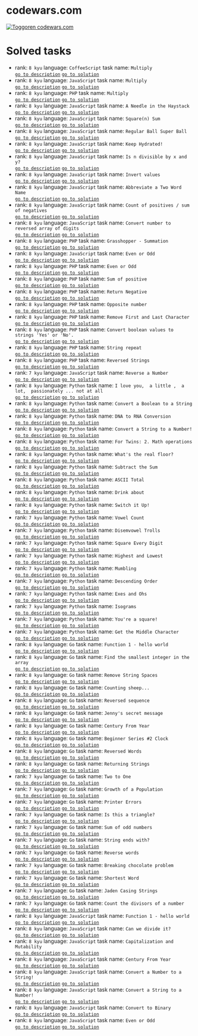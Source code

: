 # codewars.com

[![Toggoren codewars.com](https://www.codewars.com/users/Toggoren/badges/large)](https://www.codewars.com/r/wocz7g)

# Solved tasks

* rank: ````8 kyu```` language: ``CoffeeScript`` task name: ``Multiply``  
    [``go to description``](https://www.codewars.com/kata/50654ddff44f800200000004) [``go to solution``](coffeescript/kyu_8/multiply.coffee) 
* rank: ````8 kyu```` language: ``JavaScript`` task name: ``Multiply``  
    [``go to description``](https://www.codewars.com/kata/50654ddff44f800200000004) [``go to solution``](javascript/kyu_8/multiply.js) 
* rank: ````8 kyu```` language: ``PHP`` task name: ``Multiply``  
    [``go to description``](https://www.codewars.com/kata/50654ddff44f800200000004) [``go to solution``](php/kyu_8/multiply.php) 
* rank: ````8 kyu```` language: ``JavaScript`` task name: ``A Needle in the Haystack``  
    [``go to description``](https://www.codewars.com/kata/56676e8fabd2d1ff3000000c) [``go to solution``](javascript/kyu_8/a-needle-in-the-haystack.js) 
* rank: ````8 kyu```` language: ``JavaScript`` task name: ``Square(n) Sum``  
    [``go to description``](https://www.codewars.com/kata/515e271a311df0350d00000f) [``go to solution``](javascript/kyu_8/square-n-sum.js) 
* rank: ````8 kyu```` language: ``JavaScript`` task name: ``Regular Ball Super Ball``  
    [``go to description``](https://www.codewars.com/kata/53f0f358b9cb376eca001079) [``go to solution``](javascript/kyu_8/regular-ball-super-ball.js) 
* rank: ````8 kyu```` language: ``JavaScript`` task name: ``Keep Hydrated!``  
    [``go to description``](https://www.codewars.com/kata/582cb0224e56e068d800003c) [``go to solution``](javascript/kyu_8/keep-hydrated-1.js) 
* rank: ````8 kyu```` language: ``JavaScript`` task name: ``Is n divisible by x and y?``  
    [``go to description``](https://www.codewars.com/kata/5545f109004975ea66000086) [``go to solution``](javascript/kyu_8/is-n-divisible-by-x-and-y.js) 
* rank: ````8 kyu```` language: ``JavaScript`` task name: ``Invert values``  
    [``go to description``](https://www.codewars.com/kata/5899dc03bc95b1bf1b0000ad) [``go to solution``](javascript/kyu_8/invert-values.js) 
* rank: ````8 kyu```` language: ``JavaScript`` task name: ``Abbreviate a Two Word Name``  
    [``go to description``](https://www.codewars.com/kata/57eadb7ecd143f4c9c0000a3) [``go to solution``](javascript/kyu_8/abbreviate-a-two-word-name.js) 
* rank: ````8 kyu```` language: ``JavaScript`` task name: ``Count of positives / sum of negatives``  
    [``go to description``](https://www.codewars.com/kata/576bb71bbbcf0951d5000044) [``go to solution``](javascript/kyu_8/count-of-positives-slash-sum-of-negatives.js) 
* rank: ````8 kyu```` language: ``JavaScript`` task name: ``Convert number to reversed array of digits``  
    [``go to description``](https://www.codewars.com/kata/5583090cbe83f4fd8c000051) [``go to solution``](javascript/kyu_8/convert-number-to-reversed-array-of-digits.js) 
* rank: ````8 kyu```` language: ``PHP`` task name: ``Grasshopper - Summation``  
    [``go to description``](https://www.codewars.com/kata/55d24f55d7dd296eb9000030) [``go to solution``](php/kyu_8/grasshopper-summation.php) 
* rank: ````8 kyu```` language: ``JavaScript`` task name: ``Even or Odd``  
    [``go to description``](https://www.codewars.com/kata/53da3dbb4a5168369a0000fe) [``go to solution``](javascript/kyu_8/even-or-odd.js) 
* rank: ````8 kyu```` language: ``PHP`` task name: ``Even or Odd``  
    [``go to description``](https://www.codewars.com/kata/53da3dbb4a5168369a0000fe) [``go to solution``](php/kyu_8/even-or-odd.php) 
* rank: ````8 kyu```` language: ``PHP`` task name: ``Sum of positive``  
    [``go to description``](https://www.codewars.com/kata/5715eaedb436cf5606000381) [``go to solution``](php/kyu_8/sum-of-positive.php) 
* rank: ````8 kyu```` language: ``PHP`` task name: ``Return Negative``  
    [``go to description``](https://www.codewars.com/kata/55685cd7ad70877c23000102) [``go to solution``](php/kyu_8/return-negative.php) 
* rank: ````8 kyu```` language: ``PHP`` task name: ``Opposite number``  
    [``go to description``](https://www.codewars.com/kata/56dec885c54a926dcd001095) [``go to solution``](php/kyu_8/opposite-number.php) 
* rank: ````8 kyu```` language: ``PHP`` task name: ``Remove First and Last Character``  
    [``go to description``](https://www.codewars.com/kata/56bc28ad5bdaeb48760009b0) [``go to solution``](php/kyu_8/remove-first-and-last-character.php) 
* rank: ````8 kyu```` language: ``PHP`` task name: ``Convert boolean values to strings 'Yes' or 'No'.``  
    [``go to description``](https://www.codewars.com/kata/53369039d7ab3ac506000467) [``go to solution``](php/kyu_8/convert-boolean-values-to-strings-yes-or-no.php) 
* rank: ````8 kyu```` language: ``PHP`` task name: ``String repeat``  
    [``go to description``](https://www.codewars.com/kata/57a0e5c372292dd76d000d7e) [``go to solution``](php/kyu_8/string-repeat.php) 
* rank: ````8 kyu```` language: ``PHP`` task name: ``Reversed Strings``  
    [``go to description``](https://www.codewars.com/kata/5168bb5dfe9a00b126000018) [``go to solution``](php/kyu_8/reversed-strings.php) 
* rank: ````7 kyu```` language: ``JavaScript`` task name: ``Reverse a Number``  
    [``go to description``](https://www.codewars.com/kata/555bfd6f9f9f52680f0000c5) [``go to solution``](javascript/kyu_7/reverse-a-number.js) 
* rank: ````8 kyu```` language: ``Python`` task name: ``I love you,  a little ,  a lot,  passionately ... not at all``  
    [``go to description``](https://www.codewars.com/kata/57f24e6a18e9fad8eb000296) [``go to solution``](python/kyu_8/i-love-you-a-little-a-lot-passionately-dot-dot-dot-not-at-all.py) 
* rank: ````8 kyu```` language: ``Python`` task name: ``Convert a Boolean to a String``  
    [``go to description``](https://www.codewars.com/kata/551b4501ac0447318f0009cd) [``go to solution``](python/kyu_8/convert-a-boolean-to-a-string.py) 
* rank: ````8 kyu```` language: ``Python`` task name: ``DNA to RNA Conversion``  
    [``go to description``](https://www.codewars.com/kata/5556282156230d0e5e000089) [``go to solution``](python/kyu_8/dna-to-rna-conversion.py) 
* rank: ````8 kyu```` language: ``Python`` task name: ``Convert a String to a Number!``  
    [``go to description``](https://www.codewars.com/kata/544675c6f971f7399a000e79) [``go to solution``](python/kyu_8/convert-a-string-to-a-number.py) 
* rank: ````8 kyu```` language: ``Python`` task name: ``For Twins: 2. Math operations``  
    [``go to description``](https://www.codewars.com/kata/59c287b16bddd291c700009a) [``go to solution``](python/kyu_8/for-twins-2-math-operations.py) 
* rank: ````8 kyu```` language: ``Python`` task name: ``What's the real floor?``  
    [``go to description``](https://www.codewars.com/kata/574b3b1599d8f897470018f6) [``go to solution``](python/kyu_8/whats-the-real-floor.py) 
* rank: ````8 kyu```` language: ``Python`` task name: ``Subtract the Sum``  
    [``go to description``](https://www.codewars.com/kata/56c5847f27be2c3db20009c3) [``go to solution``](python/kyu_8/subtract-the-sum.py) 
* rank: ````8 kyu```` language: ``Python`` task name: ``ASCII Total``  
    [``go to description``](https://www.codewars.com/kata/572b6b2772a38bc1e700007a) [``go to solution``](python/kyu_8/ascii-total.py) 
* rank: ````8 kyu```` language: ``Python`` task name: ``Drink about``  
    [``go to description``](https://www.codewars.com/kata/56170e844da7c6f647000063) [``go to solution``](python/kyu_8/drink-about.py) 
* rank: ````8 kyu```` language: ``Python`` task name: ``Switch it Up!``  
    [``go to description``](https://www.codewars.com/kata/5808dcb8f0ed42ae34000031) [``go to solution``](python/kyu_8/switch-it-up.py) 
* rank: ````7 kyu```` language: ``Python`` task name: ``Vowel Count``  
    [``go to description``](https://www.codewars.com/kata/54ff3102c1bad923760001f3) [``go to solution``](python/kyu_7/vowel-count.py) 
* rank: ````7 kyu```` language: ``Python`` task name: ``Disemvowel Trolls``  
    [``go to description``](https://www.codewars.com/kata/52fba66badcd10859f00097e) [``go to solution``](python/kyu_7/disemvowel-trolls.py) 
* rank: ````7 kyu```` language: ``Python`` task name: ``Square Every Digit``  
    [``go to description``](https://www.codewars.com/kata/546e2562b03326a88e000020) [``go to solution``](python/kyu_7/square-every-digit.py) 
* rank: ````7 kyu```` language: ``Python`` task name: ``Highest and Lowest``  
    [``go to description``](https://www.codewars.com/kata/554b4ac871d6813a03000035) [``go to solution``](python/kyu_7/highest-and-lowest.py) 
* rank: ````7 kyu```` language: ``Python`` task name: ``Mumbling``  
    [``go to description``](https://www.codewars.com/kata/5667e8f4e3f572a8f2000039) [``go to solution``](python/kyu_7/mumbling.py) 
* rank: ````7 kyu```` language: ``Python`` task name: ``Descending Order``  
    [``go to description``](https://www.codewars.com/kata/5467e4d82edf8bbf40000155) [``go to solution``](python/kyu_7/descending-order.py) 
* rank: ````7 kyu```` language: ``Python`` task name: ``Exes and Ohs``  
    [``go to description``](https://www.codewars.com/kata/55908aad6620c066bc00002a) [``go to solution``](python/kyu_7/exes-and-ohs.py) 
* rank: ````7 kyu```` language: ``Python`` task name: ``Isograms``  
    [``go to description``](https://www.codewars.com/kata/54ba84be607a92aa900000f1) [``go to solution``](python/kyu_7/isograms.py) 
* rank: ````7 kyu```` language: ``Python`` task name: ``You're a square!``  
    [``go to description``](https://www.codewars.com/kata/54c27a33fb7da0db0100040e) [``go to solution``](python/kyu_7/youre-a-square.py) 
* rank: ````7 kyu```` language: ``Python`` task name: ``Get the Middle Character``  
    [``go to description``](https://www.codewars.com/kata/56747fd5cb988479af000028) [``go to solution``](python/kyu_7/get-the-middle-character.py) 
* rank: ````8 kyu```` language: ``Go`` task name: ``Function 1 - hello world``  
    [``go to description``](https://www.codewars.com/kata/523b4ff7adca849afe000035) [``go to solution``](go/kyu_8/function-1-hello-world.go) 
* rank: ````8 kyu```` language: ``Go`` task name: ``Find the smallest integer in the array``  
    [``go to description``](https://www.codewars.com/kata/55a2d7ebe362935a210000b2) [``go to solution``](go/kyu_8/find-the-smallest-integer-in-the-array.go) 
* rank: ````8 kyu```` language: ``Go`` task name: ``Remove String Spaces``  
    [``go to description``](https://www.codewars.com/kata/57eae20f5500ad98e50002c5) [``go to solution``](go/kyu_8/remove-string-spaces.go) 
* rank: ````8 kyu```` language: ``Go`` task name: ``Counting sheep...``  
    [``go to description``](https://www.codewars.com/kata/54edbc7200b811e956000556) [``go to solution``](go/kyu_8/counting-sheep-dot-dot-dot.go) 
* rank: ````8 kyu```` language: ``Go`` task name: ``Reversed sequence ``  
    [``go to description``](https://www.codewars.com/kata/5a00e05cc374cb34d100000d) [``go to solution``](go/kyu_8/reversed-sequence.go) 
* rank: ````8 kyu```` language: ``Go`` task name: ``Jenny's secret message``  
    [``go to description``](https://www.codewars.com/kata/55225023e1be1ec8bc000390) [``go to solution``](go/kyu_8/jennys-secret-message.go) 
* rank: ````8 kyu```` language: ``Go`` task name: ``Century From Year``  
    [``go to description``](https://www.codewars.com/kata/5a3fe3dde1ce0e8ed6000097) [``go to solution``](go/kyu_8/century-from-year.go) 
* rank: ````8 kyu```` language: ``Go`` task name: ``Beginner Series #2 Clock``  
    [``go to description``](https://www.codewars.com/kata/55f9bca8ecaa9eac7100004a) [``go to solution``](go/kyu_8/beginner-series-number-2-clock.go) 
* rank: ````8 kyu```` language: ``Go`` task name: ``Reversed Words``  
    [``go to description``](https://www.codewars.com/kata/51c8991dee245d7ddf00000e) [``go to solution``](go/kyu_8/reversed-words.go) 
* rank: ````8 kyu```` language: ``Go`` task name: ``Returning Strings``  
    [``go to description``](https://www.codewars.com/kata/55a70521798b14d4750000a4) [``go to solution``](go/kyu_8/returning-strings.go) 
* rank: ````7 kyu```` language: ``Go`` task name: ``Two to One``  
    [``go to description``](https://www.codewars.com/kata/5656b6906de340bd1b0000ac) [``go to solution``](go/kyu_7/two-to-one.go) 
* rank: ````7 kyu```` language: ``Go`` task name: ``Growth of a Population``  
    [``go to description``](https://www.codewars.com/kata/563b662a59afc2b5120000c6) [``go to solution``](go/kyu_7/growth-of-a-population.go) 
* rank: ````7 kyu```` language: ``Go`` task name: ``Printer Errors``  
    [``go to description``](https://www.codewars.com/kata/56541980fa08ab47a0000040) [``go to solution``](go/kyu_7/printer-errors.go) 
* rank: ````7 kyu```` language: ``Go`` task name: ``Is this a triangle?``  
    [``go to description``](https://www.codewars.com/kata/56606694ec01347ce800001b) [``go to solution``](go/kyu_7/is-this-a-triangle.go) 
* rank: ````7 kyu```` language: ``Go`` task name: ``Sum of odd numbers``  
    [``go to description``](https://www.codewars.com/kata/55fd2d567d94ac3bc9000064) [``go to solution``](go/kyu_7/sum-of-odd-numbers.go) 
* rank: ````7 kyu```` language: ``Go`` task name: ``String ends with?``  
    [``go to description``](https://www.codewars.com/kata/51f2d1cafc9c0f745c00037d) [``go to solution``](go/kyu_7/string-ends-with.go) 
* rank: ````7 kyu```` language: ``Go`` task name: ``Reverse words``  
    [``go to description``](https://www.codewars.com/kata/5259b20d6021e9e14c0010d4) [``go to solution``](go/kyu_7/reverse-words.go) 
* rank: ````7 kyu```` language: ``Go`` task name: ``Breaking chocolate problem``  
    [``go to description``](https://www.codewars.com/kata/534ea96ebb17181947000ada) [``go to solution``](go/kyu_7/breaking-chocolate-problem.go) 
* rank: ````7 kyu```` language: ``Go`` task name: ``Shortest Word``  
    [``go to description``](https://www.codewars.com/kata/57cebe1dc6fdc20c57000ac9) [``go to solution``](go/kyu_7/shortest-word.go) 
* rank: ````7 kyu```` language: ``Go`` task name: ``Jaden Casing Strings``  
    [``go to description``](https://www.codewars.com/kata/5390bac347d09b7da40006f6) [``go to solution``](go/kyu_7/jaden-casing-strings.go) 
* rank: ````7 kyu```` language: ``Go`` task name: ``Count the divisors of a number``  
    [``go to description``](https://www.codewars.com/kata/542c0f198e077084c0000c2e) [``go to solution``](go/kyu_7/count-the-divisors-of-a-number.go) 
* rank: ````8 kyu```` language: ``JavaScript`` task name: ``Function 1 - hello world``  
    [``go to description``](https://www.codewars.com/kata/523b4ff7adca849afe000035) [``go to solution``](javascript/kyu_8/function-1-hello-world.js) 
* rank: ````8 kyu```` language: ``JavaScript`` task name: ``Can we divide it?``  
    [``go to description``](https://www.codewars.com/kata/5a2b703dc5e2845c0900005a) [``go to solution``](javascript/kyu_8/can-we-divide-it.js) 
* rank: ````8 kyu```` language: ``JavaScript`` task name: ``Capitalization and Mutability``  
    [``go to description``](https://www.codewars.com/kata/595970246c9b8fa0a8000086) [``go to solution``](javascript/kyu_8/capitalization-and-mutability.js) 
* rank: ````8 kyu```` language: ``JavaScript`` task name: ``Century From Year``  
    [``go to description``](https://www.codewars.com/kata/5a3fe3dde1ce0e8ed6000097) [``go to solution``](javascript/kyu_8/century-from-year.js) 
* rank: ````8 kyu```` language: ``JavaScript`` task name: ``Convert a Number to a String!``  
    [``go to description``](https://www.codewars.com/kata/5265326f5fda8eb1160004c8) [``go to solution``](javascript/kyu_8/convert-a-number-to-a-string.js) 
* rank: ````8 kyu```` language: ``JavaScript`` task name: ``Convert a String to a Number!``  
    [``go to description``](https://www.codewars.com/kata/544675c6f971f7399a000e79) [``go to solution``](javascript/kyu_8/convert-a-string-to-a-number.js) 
* rank: ````8 kyu```` language: ``JavaScript`` task name: ``Convert to Binary``  
    [``go to description``](https://www.codewars.com/kata/59fca81a5712f9fa4700159a) [``go to solution``](javascript/kyu_8/convert-to-binary.js) 
* rank: ````8 kyu```` language: ``JavaScript`` task name: ``Even or Odd``  
    [``go to description``](https://www.codewars.com/kata/53da3dbb4a5168369a0000fe) [``go to solution``](javascript/kyu_8/even-or-odd.js) 

